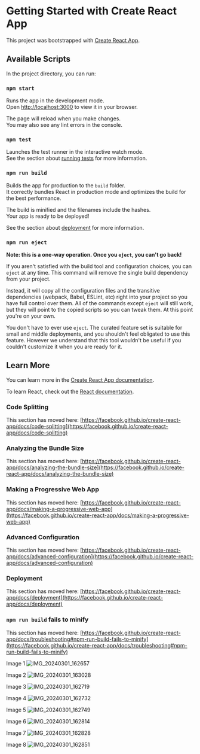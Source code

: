# Getting Started with Create React App

This project was bootstrapped with [Create React App](https://github.com/facebook/create-react-app).

## Available Scripts

In the project directory, you can run:

### `npm start`

Runs the app in the development mode.\
Open [http://localhost:3000](http://localhost:3000) to view it in your browser.

The page will reload when you make changes.\
You may also see any lint errors in the console.

### `npm test`

Launches the test runner in the interactive watch mode.\
See the section about [running tests](https://facebook.github.io/create-react-app/docs/running-tests) for more information.

### `npm run build`

Builds the app for production to the `build` folder.\
It correctly bundles React in production mode and optimizes the build for the best performance.

The build is minified and the filenames include the hashes.\
Your app is ready to be deployed!

See the section about [deployment](https://facebook.github.io/create-react-app/docs/deployment) for more information.

### `npm run eject`

**Note: this is a one-way operation. Once you `eject`, you can't go back!**

If you aren't satisfied with the build tool and configuration choices, you can `eject` at any time. This command will remove the single build dependency from your project.

Instead, it will copy all the configuration files and the transitive dependencies (webpack, Babel, ESLint, etc) right into your project so you have full control over them. All of the commands except `eject` will still work, but they will point to the copied scripts so you can tweak them. At this point you're on your own.

You don't have to ever use `eject`. The curated feature set is suitable for small and middle deployments, and you shouldn't feel obligated to use this feature. However we understand that this tool wouldn't be useful if you couldn't customize it when you are ready for it.

## Learn More

You can learn more in the [Create React App documentation](https://facebook.github.io/create-react-app/docs/getting-started).

To learn React, check out the [React documentation](https://reactjs.org/).

### Code Splitting

This section has moved here: [https://facebook.github.io/create-react-app/docs/code-splitting](https://facebook.github.io/create-react-app/docs/code-splitting)

### Analyzing the Bundle Size

This section has moved here: [https://facebook.github.io/create-react-app/docs/analyzing-the-bundle-size](https://facebook.github.io/create-react-app/docs/analyzing-the-bundle-size)

### Making a Progressive Web App

This section has moved here: [https://facebook.github.io/create-react-app/docs/making-a-progressive-web-app](https://facebook.github.io/create-react-app/docs/making-a-progressive-web-app)

### Advanced Configuration

This section has moved here: [https://facebook.github.io/create-react-app/docs/advanced-configuration](https://facebook.github.io/create-react-app/docs/advanced-configuration)

### Deployment

This section has moved here: [https://facebook.github.io/create-react-app/docs/deployment](https://facebook.github.io/create-react-app/docs/deployment)

### `npm run build` fails to minify

This section has moved here: [https://facebook.github.io/create-react-app/docs/troubleshooting#npm-run-build-fails-to-minify](https://facebook.github.io/create-react-app/docs/troubleshooting#npm-run-build-fails-to-minify)

Image 1
![IMG_20240301_162657](https://github.com/CYogiswara/react_menu_yogi/assets/112369336/b4bf9622-3db4-4c92-b4f8-4dfecbf7ca00)

Image 2
![IMG_20240301_163028](https://github.com/CYogiswara/react_menu_yogi/assets/112369336/c0807e3d-5888-4a77-8c55-34a56c9bf1ce)

Image 3
![IMG_20240301_162719](https://github.com/CYogiswara/react_menu_yogi/assets/112369336/ba8a6ea5-6ad5-4d5c-bf51-78144161ecfc)

Image 4
![IMG_20240301_162732](https://github.com/CYogiswara/react_menu_yogi/assets/112369336/a4dba352-1c54-40c0-8037-0cc9290f1526)

Image 5
![IMG_20240301_162749](https://github.com/CYogiswara/react_menu_yogi/assets/112369336/45ca8c96-5600-4bc0-a0e7-96b8e8a35ce0)

Image 6
![IMG_20240301_162814](https://github.com/CYogiswara/react_menu_yogi/assets/112369336/b21638db-4358-4e10-bc7b-1be2f9f4d22d)

Image 7
![IMG_20240301_162828](https://github.com/CYogiswara/react_menu_yogi/assets/112369336/df22aa1a-13c6-46af-b7d9-ce16ffb4c71e)

Image 8
![IMG_20240301_162851](https://github.com/CYogiswara/react_menu_yogi/assets/112369336/830e8571-d132-44c3-aa17-8385be4553ad)
